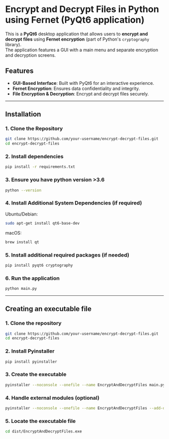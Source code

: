 # Encrypt and Decrypt Files in Python using Fernet (PyQt6 application)

This is a **PyQt6** desktop application that allows users to **encrypt and decrypt files** using **Fernet encryption** (part of Python's `cryptography` library).  
The application features a GUI with a main menu and separate encryption and decryption screens.

## Features
- **GUI-Based Interface**: Built with PyQt6 for an interactive experience.
- **Fernet Encryption**: Ensures data confidentiality and integrity.
- **File Encryption & Decryption**: Encrypt and decrypt files securely.

---

## Installation

### **1. Clone the Repository**
```bash
git clone https://github.com/your-username/encrypt-decrypt-files.git
cd encrypt-decrypt-files
```

### **2. Install dependencies**
```bash
pip install -r requirements.txt
```

### **3. Ensure you have python version >3.6**
```bash
python --version
```

### **4. Install Additional System Dependencies (if required)**
Ubuntu/Debian:
```bash
sudo apt-get install qt6-base-dev
```
macOS:
```bash
brew install qt
```

### **5. Install additional required packages (if needed)**
```bash
pip install pyqt6 cryptography
```

### **6. Run the application**
```bash
python main.py
```

---

## Creating an executable file

### **1. Clone the repository**
```bash
git clone https://github.com/your-username/encrypt-decrypt-files.git
cd encrypt-decrypt-files
```

### **2. Install Pyinstaller**
```bash
pip install pyinstaller
```

### **3. Create the executable**
```bash
pyinstaller --noconsole --onefile --name EncryptAndDecryptFiles main.py
```

### **4. Handle external modules (optional)**
```bash
pyinstaller --noconsole --onefile --name EncryptAndDecryptFiles --add-data "button_style.py;." --add-data "qtextedit_style.py;." --add-data "encryption.py;." --add-data "decryption.py;." main.py
```

### **5. Locate the executable file**
```bash
cd dist/EncryptAndDecryptFiles.exe
```
